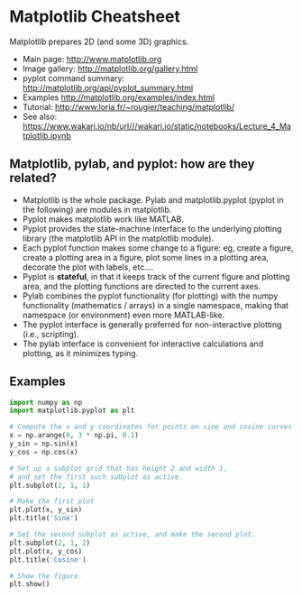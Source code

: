 # Matplotlib Cheatsheet

Matplotlib prepares 2D (and some 3D) graphics. 
 
- Main page: http://www.matplotlib.org
- Image gallery: http://matplotlib.org/gallery.html 
- pyplot command summary: http://matplotlib.org/api/pyplot_summary.html 
- Examples http://matplotlib.org/examples/index.html
- Tutorial: http://www.loria.fr/~rougier/teaching/matplotlib/
- See also: https://www.wakari.io/nb/url///wakari.io/static/notebooks/Lecture_4_Matplotlib.ipynb

## Matplotlib, pylab, and pyplot: how are they related?

- Matplotlib is the whole package. Pylab and matplotlib.pyplot (pyplot in the following) are modules in matplotlib.
- Pyplot makes matplotlib work like MATLAB. 
- Pyplot provides the state-machine interface to the underlying plotting library (the matplotlib API in the matplotlib module). 
- Each pyplot function makes some change to a figure: eg, create a figure, create a plotting area in a figure, plot some lines in a plotting area, decorate the plot with labels, etc.... 
- Pyplot is __stateful__, in that it keeps track of the current figure and plotting area, and the plotting functions are directed to the current axes.
- Pylab combines the pyplot functionality (for plotting) with the numpy functionality (mathematics / arrays) in a single namespace, making that namespace (or environment) even more MATLAB-like. 
- The pyplot interface is generally preferred for non-interactive plotting (i.e., scripting). 
- The pylab interface is convenient for interactive calculations and plotting, as it minimizes typing.

## Examples

```python
import numpy as np
import matplotlib.pyplot as plt

# Compute the x and y coordinates for points on sine and cosine curves
x = np.arange(0, 3 * np.pi, 0.1)
y_sin = np.sin(x)
y_cos = np.cos(x)

# Set up a subplot grid that has height 2 and width 1,
# and set the first such subplot as active.
plt.subplot(2, 1, 1)

# Make the first plot
plt.plot(x, y_sin)
plt.title('Sine')

# Set the second subplot as active, and make the second plot.
plt.subplot(2, 1, 2)
plt.plot(x, y_cos)
plt.title('Cosine')

# Show the figure.
plt.show()
```

